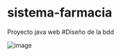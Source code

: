# sistema-farmacia
 Proyecto java web
#Diseño de la bdd

![image](https://github.com/user-attachments/assets/7decf77e-1251-409b-b8d6-8358abd4ab8f)
